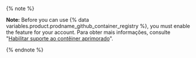 {% note %}

**Note:** Before you can use {% data variables.product.prodname_github_container_registry %}, you must enable the feature for your account. Para obter mais informações, consulte "[Habilitar suporte ao contêiner aprimorado](/packages/getting-started-with-github-container-registry/enabling-improved-container-support)".

{% endnote %}